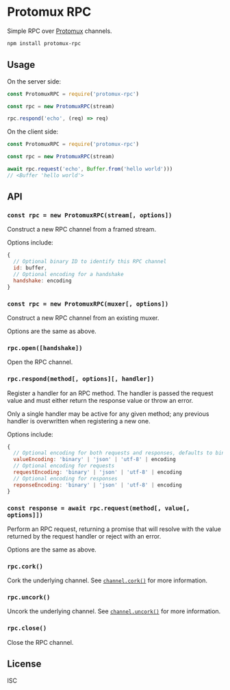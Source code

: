 # Protomux RPC

Simple RPC over [Protomux](https://github.com/mafintosh/protomux) channels.

```sh
npm install protomux-rpc
```

## Usage

On the server side:

```js
const ProtomuxRPC = require('protomux-rpc')

const rpc = new ProtomuxRPC(stream)

rpc.respond('echo', (req) => req)
```

On the client side:

```js
const ProtomuxRPC = require('protomux-rpc')

const rpc = new ProtomuxRPC(stream)

await rpc.request('echo', Buffer.from('hello world')))
// <Buffer 'hello world'>
```

## API

### `const rpc = new ProtomuxRPC(stream[, options])`

Construct a new RPC channel from a framed stream.

Options include:

```js
{
  // Optional binary ID to identify this RPC channel
  id: buffer,
  // Optional encoding for a handshake
  handshake: encoding
}
```

### `const rpc = new ProtomuxRPC(muxer[, options])`

Construct a new RPC channel from an existing muxer.

Options are the same as above.

### `rpc.open([handshake])`

Open the RPC channel.

### `rpc.respond(method[, options][, handler])`

Register a handler for an RPC method. The handler is passed the request value and must either return the response value or throw an error.

Only a single handler may be active for any given method; any previous handler is overwritten when registering a new one.

Options include:

```js
{
  // Optional encoding for both requests and responses, defaults to binary
  valueEncoding: 'binary' | 'json' | 'utf-8' | encoding
  // Optional encoding for requests
  requestEncoding: 'binary' | 'json' | 'utf-8' | encoding
  // Optional encoding for responses
  reponseEncoding: 'binary' | 'json' | 'utf-8' | encoding
}
```

### `const response = await rpc.request(method[, value[, options]])`

Perform an RPC request, returning a promise that will resolve with the value returned by the request handler or reject with an error.

Options are the same as above.

### `rpc.cork()`

Cork the underlying channel. See [`channel.cork()`](https://github.com/mafintosh/protomux#channelcork) for more information.

### `rpc.uncork()`

Uncork the underlying channel. See [`channel.uncork()`](https://github.com/mafintosh/protomux#channeluncork) for more information.

### `rpc.close()`

Close the RPC channel.

## License

ISC
